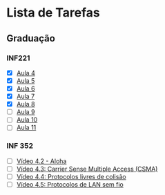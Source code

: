 # Lista de Tarefas

## Graduação

### INF221

- [x] [Aula 4](https://www.youtube.com/watch?v=iDCCQtiErVk)
- [x] [Aula 5](https://www.youtube.com/watch?v=CoFWHbJWG2w)
- [x] [Aula 6](https://www.youtube.com/watch?v=0vmM6N2t9gw)
- [x] [Aula 7](https://www.youtube.com/watch?v=HsIeTaWNgws)
- [x] [Aula 8](https://www.youtube.com/watch?v=wmGF1_LtEQo)
- [ ] [Aula 9](https://www.youtube.com/watch?v=LIjZtXreOTk)
- [ ] [Aula 10](https://www.youtube.com/watch?v=yJzaKdS7380)
- [ ] [Aula 11](https://www.youtube.com/watch?v=yrmGcrKBABg)

### INF 352

- [ ] [Vídeo 4.2 - Aloha](https://www.youtube.com/watch?v=Bgzpj3SldZU)
- [ ] [Vídeo 4.3: Carrier Sense Multiple Access (CSMA)](https://www.youtube.com/watch?v=f6VUaEraUI4)
- [ ] [Vídeo 4.4: Protocolos livres de colisão](https://www.youtube.com/watch?v=JQE0iXhsZxo)
- [ ] [Vídeo 4.5: Protocolos de LAN sem fio](https://www.youtube.com/watch?v=JQE0iXhsZxo)